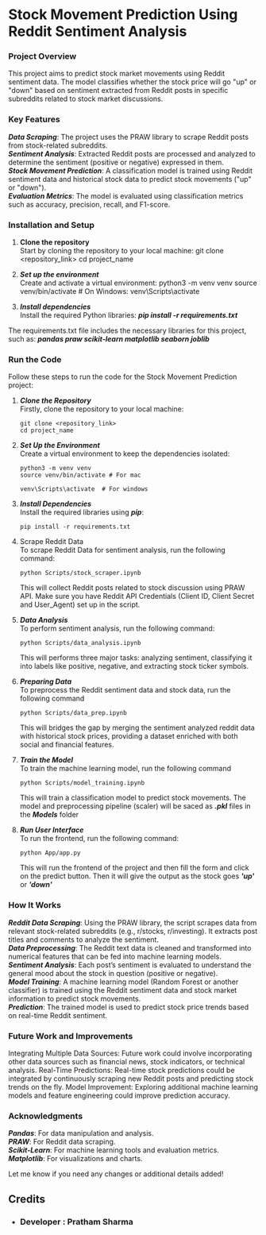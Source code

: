 # Stock Movement Prediction Using Reddit Sentiment Analysis #
### Project Overview
This project aims to predict stock market movements using Reddit sentiment data. The model classifies whether the stock price will go "up" or "down" based on sentiment extracted from Reddit posts in specific subreddits related to stock market discussions.

### Key Features
___Data Scraping___: The project uses the PRAW library to scrape Reddit posts from stock-related subreddits.\
___Sentiment Analysis___: Extracted Reddit posts are processed and analyzed to determine the sentiment (positive or negative) expressed in them.\
___Stock Movement Prediction___: A classification model is trained using Reddit sentiment data and historical stock data to predict stock movements ("up" or "down").\
___Evaluation Metrics___: The model is evaluated using classification metrics such as accuracy, precision, recall, and F1-score.

### Installation and Setup
1. __Clone the repository__\
Start by cloning the repository to your local machine:
git clone <repository_link>
cd project_name

2. ___Set up the environment___\
Create and activate a virtual environment:
python3 -m venv venv
source venv/bin/activate  # On Windows: venv\Scripts\activate

3. ___Install dependencies___\
Install the required Python libraries:
___pip install -r requirements.txt___

The requirements.txt file includes the necessary libraries for this project, such as:
___pandas
praw
scikit-learn
matplotlib
seaborn
joblib___

### Run the Code

Follow these steps to run the code for the Stock Movement Prediction project:

1. ___Clone the Repository___\
Firstly, clone the repository to your local machine:
    ``` 
    git clone <repository_link>
    cd project_name
    ```

2. ___Set Up the Environment___\
Create a virtual environment to keep the dependencies isolated:
    ```
    python3 -m venv venv
    source venv/bin/activate # For mac

    venv\Scripts\activate  # For windows
    ```

3. ___Install Dependencies___\
Install the required libraries using ___pip___:
    ```
    pip install -r requirements.txt
    ```

4. Scrape Reddit Data\
To scrape Reddit Data for sentiment analysis, run the following command:
    ```
    python Scripts/stock_scraper.ipynb
    ```
    This will collect Reddit posts related to stock discussion using PRAW API. Make sure you have Reddit API Credentials (Client ID, Client Secret and User_Agent) set up in the script.

5. ___Data Analysis___\
To perform sentiment analysis, run the following command:
    ```
    python Scripts/data_analysis.ipynb
    ```
    This will performs three major tasks: analyzing sentiment, classifying it into labels like positive, negative, and extracting stock ticker symbols.

6. ___Preparing Data___\
To preprocess the Reddit sentiment data and stock data, run the following command
    ```
    python Scripts/data_prep.ipynb
    ```
    This will bridges the gap by merging the sentiment analyzed reddit data with historical stock prices, providing a dataset enriched with both social and financial features.

7. ___Train the Model___\
To train the machine learning model, run the following command
    ```
    python Scripts/model_training.ipynb
    ```
    This will train a classification model to predict stock movements. The model and preprocessing pipeline (scaler) will be saced as ___.pkl___ files in the ___Models___ folder

8. ___Run User Interface___\
To run the frontend, run the following command:
    ```
    python App/app.py
    ```
    This will run the frontend of the project and then fill the form and click on the predict button. Then it will give the output as the stock goes ___'up'___ or ___'down'___


### How It Works
___Reddit Data Scraping___: Using the PRAW library, the script scrapes data from relevant stock-related subreddits (e.g., r/stocks, r/investing). It extracts post titles and comments to analyze the sentiment.\
___Data Preprocessing___: The Reddit text data is cleaned and transformed into numerical features that can be fed into machine learning models.\
___Sentiment Analysis___: Each post’s sentiment is evaluated to understand the general mood about the stock in question (positive or negative).\
___Model Training___: A machine learning model (Random Forest or another classifier) is trained using the Reddit sentiment data and stock market information to predict stock movements.\
___Prediction___: The trained model is used to predict stock price trends based on real-time Reddit sentiment.

### Future Work and Improvements
Integrating Multiple Data Sources: Future work could involve incorporating other data sources such as financial news, stock indicators, or technical analysis.
Real-Time Predictions: Real-time stock predictions could be integrated by continuously scraping new Reddit posts and predicting stock trends on the fly.
Model Improvement: Exploring additional machine learning models and feature engineering could improve prediction accuracy.

### Acknowledgments
___Pandas___: For data manipulation and analysis.\
___PRAW___: For Reddit data scraping.\
___Scikit-Learn___: For machine learning tools and evaluation metrics.\
___Matplotlib___: For visualizations and charts.


Let me know if you need any changes or additional details added!


## Credits
- ### Developer : Pratham Sharma